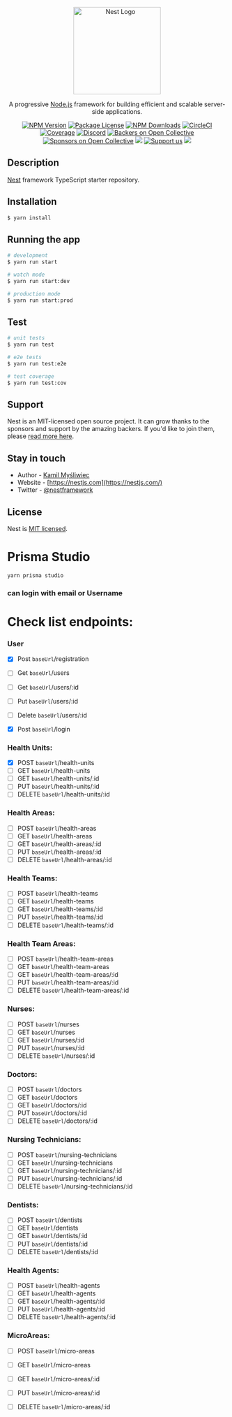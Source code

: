 <p align="center">
  <a href="http://nestjs.com/" target="blank"><img src="https://nestjs.com/img/logo-small.svg" width="200" alt="Nest Logo" /></a>
</p>

[circleci-image]: https://img.shields.io/circleci/build/github/nestjs/nest/master?token=abc123def456
[circleci-url]: https://circleci.com/gh/nestjs/nest

  <p align="center">A progressive <a href="http://nodejs.org" target="_blank">Node.js</a> framework for building efficient and scalable server-side applications.</p>
    <p align="center">
<a href="https://www.npmjs.com/~nestjscore" target="_blank"><img src="https://img.shields.io/npm/v/@nestjs/core.svg" alt="NPM Version" /></a>
<a href="https://www.npmjs.com/~nestjscore" target="_blank"><img src="https://img.shields.io/npm/l/@nestjs/core.svg" alt="Package License" /></a>
<a href="https://www.npmjs.com/~nestjscore" target="_blank"><img src="https://img.shields.io/npm/dm/@nestjs/common.svg" alt="NPM Downloads" /></a>
<a href="https://circleci.com/gh/nestjs/nest" target="_blank"><img src="https://img.shields.io/circleci/build/github/nestjs/nest/master" alt="CircleCI" /></a>
<a href="https://coveralls.io/github/nestjs/nest?branch=master" target="_blank"><img src="https://coveralls.io/repos/github/nestjs/nest/badge.svg?branch=master#9" alt="Coverage" /></a>
<a href="https://discord.gg/G7Qnnhy" target="_blank"><img src="https://img.shields.io/badge/discord-online-brightgreen.svg" alt="Discord"/></a>
<a href="https://opencollective.com/nest#backer" target="_blank"><img src="https://opencollective.com/nest/backers/badge.svg" alt="Backers on Open Collective" /></a>
<a href="https://opencollective.com/nest#sponsor" target="_blank"><img src="https://opencollective.com/nest/sponsors/badge.svg" alt="Sponsors on Open Collective" /></a>
  <a href="https://paypal.me/kamilmysliwiec" target="_blank"><img src="https://img.shields.io/badge/Donate-PayPal-ff3f59.svg"/></a>
    <a href="https://opencollective.com/nest#sponsor"  target="_blank"><img src="https://img.shields.io/badge/Support%20us-Open%20Collective-41B883.svg" alt="Support us"></a>
  <a href="https://twitter.com/nestframework" target="_blank"><img src="https://img.shields.io/twitter/follow/nestframework.svg?style=social&label=Follow"></a>
</p>
  <!--[![Backers on Open Collective](https://opencollective.com/nest/backers/badge.svg)](https://opencollective.com/nest#backer)
  [![Sponsors on Open Collective](https://opencollective.com/nest/sponsors/badge.svg)](https://opencollective.com/nest#sponsor)-->

## Description

[Nest](https://github.com/nestjs/nest) framework TypeScript starter repository.

## Installation

```bash
$ yarn install
```

## Running the app

```bash
# development
$ yarn run start

# watch mode
$ yarn run start:dev

# production mode
$ yarn run start:prod
```

## Test

```bash
# unit tests
$ yarn run test

# e2e tests
$ yarn run test:e2e

# test coverage
$ yarn run test:cov
```

## Support

Nest is an MIT-licensed open source project. It can grow thanks to the sponsors and support by the amazing backers. If you'd like to join them, please [read more here](https://docs.nestjs.com/support).

## Stay in touch

- Author - [Kamil Myśliwiec](https://kamilmysliwiec.com)
- Website - [https://nestjs.com](https://nestjs.com/)
- Twitter - [@nestframework](https://twitter.com/nestframework)

## License

Nest is [MIT licensed](LICENSE).


# Prisma Studio

```
yarn prisma studio
```

### can login with email or Username


# Check list endpoints:

### User

- [x] Post ```baseUrl```/registration
- [ ] Get ```baseUrl```/users
- [ ] Get ```baseUrl```/users/:id
- [ ] Put ```baseUrl```/users/:id
- [ ] Delete ```baseUrl```/users/:id
- [x] Post ```baseUrl```/login


### Health Units:

- [x] POST ```baseUrl```/health-units
- [ ] GET ```baseUrl```/health-units
- [ ] GET ```baseUrl```/health-units/:id
- [ ] PUT ```baseUrl```/health-units/:id
- [ ] DELETE ```baseUrl```/health-units/:id
  
### Health Areas:

- [ ] POST ```baseUrl```/health-areas
- [ ] GET ```baseUrl```/health-areas
- [ ] GET ```baseUrl```/health-areas/:id
- [ ] PUT ```baseUrl```/health-areas/:id
- [ ] DELETE ```baseUrl```/health-areas/:id
  
### Health Teams:

- [ ] POST ```baseUrl```/health-teams
- [ ] GET ```baseUrl```/health-teams
- [ ] GET ```baseUrl```/health-teams/:id
- [ ] PUT ```baseUrl```/health-teams/:id
- [ ] DELETE ```baseUrl```/health-teams/:id
  
### Health Team Areas:

- [ ] POST ```baseUrl```/health-team-areas
- [ ] GET ```baseUrl```/health-team-areas
- [ ] GET ```baseUrl```/health-team-areas/:id
- [ ] PUT ```baseUrl```/health-team-areas/:id
- [ ] DELETE ```baseUrl```/health-team-areas/:id
  
### Nurses:

- [ ] POST ```baseUrl```/nurses
- [ ] GET ```baseUrl```/nurses
- [ ] GET ```baseUrl```/nurses/:id
- [ ] PUT ```baseUrl```/nurses/:id
- [ ] DELETE ```baseUrl```/nurses/:id

### Doctors:

- [ ] POST ```baseUrl```/doctors
- [ ] GET ```baseUrl```/doctors
- [ ] GET ```baseUrl```/doctors/:id
- [ ] PUT ```baseUrl```/doctors/:id
- [ ] DELETE ```baseUrl```/doctors/:id
  
### Nursing Technicians:

- [ ] POST ```baseUrl```/nursing-technicians
- [ ] GET ```baseUrl```/nursing-technicians
- [ ] GET ```baseUrl```/nursing-technicians/:id
- [ ] PUT ```baseUrl```/nursing-technicians/:id
- [ ] DELETE ```baseUrl```/nursing-technicians/:id
  
### Dentists:

- [ ] POST ```baseUrl```/dentists
- [ ] GET ```baseUrl```/dentists
- [ ] GET ```baseUrl```/dentists/:id
- [ ] PUT ```baseUrl```/dentists/:id
- [ ] DELETE ```baseUrl```/dentists/:id
  
### Health Agents:

- [ ] POST ```baseUrl```/health-agents
- [ ] GET ```baseUrl```/health-agents
- [ ] GET ```baseUrl```/health-agents/:id
- [ ] PUT ```baseUrl```/health-agents/:id
- [ ] DELETE ```baseUrl```/health-agents/:id
  
### MicroAreas:

- [ ] POST ```baseUrl```/micro-areas
- [ ] GET ```baseUrl```/micro-areas
- [ ] GET ```baseUrl```/micro-areas/:id
- [ ] PUT ```baseUrl```/micro-areas/:id
- [ ] DELETE ```baseUrl```/micro-areas/:id
  